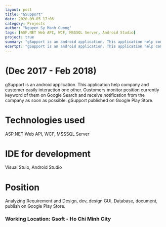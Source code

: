 ```yaml
---
layout: post
title: "GSupport" 
date: 2020-09-05 17:06
category: Projects
author: "Nguyen Sy Manh Cuong"
tags: [ASP.NET Web API, WCF, MSSSQL Server, Android Studio]
project: true
summary: "gSupport is an android application. This application help company and customer easily interaction one other. Customers monitor position currently keyword of them on Google Search and receive notification from the company as soon as possible. gSupport published on Google Play Store."
ecertpt: "gSupport is an android application. This application help company and customer easily interaction one other. Customers monitor position currently keyword of them on Google Search and receive notification from the company as soon as possible. gSupport published on Google Play Store."
---
```


# (Dec 2017 - Feb 2018)

gSupport is an android application. This application help company and customer easily interaction one other. Customers monitor position currently keyword of them on Google Search and receive notification from the company as soon as possible. gSupport published on Google Play Store.

# Technologies used

ASP.NET Web API, WCF, MSSSQL Server 

# IDE for development

Visual Stuio, Android Studio

# Position  

Analyzing Requirement and Design, dev, design GUI, Database, document, publish on Google Play Store.  

### Working Location: Gsoft - Ho Chi Minh City
